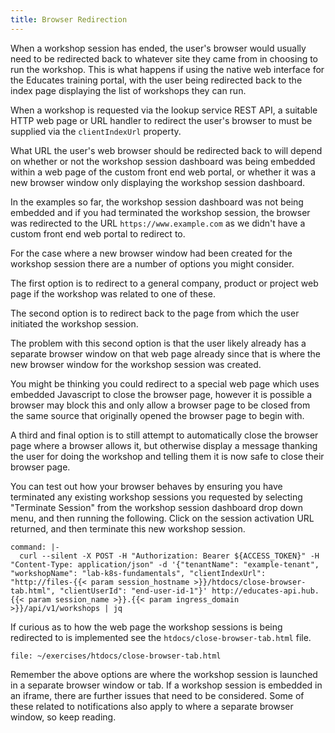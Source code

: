 ```yaml
---
title: Browser Redirection
---
```


When a workshop session has ended, the user's browser would usually need to be
redirected back to whatever site they came from in choosing to run the workshop.
This is what happens if using the native web interface for the Educates training
portal, with the user being redirected back to the index page displaying the
list of workshops they can run.

When a workshop is requested via the lookup service REST API, a suitable HTTP
web page or URL handler to redirect the user's browser to must be supplied via
the `clientIndexUrl` property.

What URL the user's web browser should be redirected back to will depend on
whether or not the workshop session dashboard was being embedded within a
web page of the custom front end web portal, or whether it was a new browser
window only displaying the workshop session dashboard.

In the examples so far, the workshop session dashboard was not being embedded
and if you had terminated the workshop session, the browser was redirected to
the URL `https://www.example.com` as we didn't have a custom front end web
portal to redirect to.

For the case where a new browser window had been created for the workshop
session there are a number of options you might consider.

The first option is to redirect to a general company, product or project web
page if the workshop was related to one of these.

The second option is to redirect back to the page from which the user initiated
the workshop session.

The problem with this second option is that the user likely already has a
separate browser window on that web page already since that is where the new
browser window for the workshop session was created.

You might be thinking you could redirect to a special web page which uses
embedded Javascript to close the browser page, however it is possible a browser
may block this and only allow a browser page to be closed from the same source
that originally opened the browser page to begin with.

A third and final option is to still attempt to automatically close the browser
page where a browser allows it, but otherwise display a message thanking the
user for doing the workshop and telling them it is now safe to close their
browser page.

You can test out how your browser behaves by ensuring you have terminated any
existing workshop sessions you requested by selecting "Terminate Session" from
the workshop session dashboard drop down menu, and then running the following.
Click on the session activation URL returned, and then terminate this new
workshop session.

```terminal:execute
command: |-
  curl --silent -X POST -H "Authorization: Bearer ${ACCESS_TOKEN}" -H "Content-Type: application/json" -d '{"tenantName": "example-tenant", "workshopName": "lab-k8s-fundamentals", "clientIndexUrl": "http://files-{{< param session_hostname >}}/htdocs/close-browser-tab.html", "clientUserId": "end-user-id-1"}' http://educates-api.hub.{{< param session_name >}}.{{< param ingress_domain >}}/api/v1/workshops | jq
```

If curious as to how the web page the workshop sessions is being redirected to
is implemented see the `htdocs/close-browser-tab.html` file.

```editor:open-file
file: ~/exercises/htdocs/close-browser-tab.html
```

Remember the above options are where the workshop session is launched in a
separate browser window or tab. If a workshop session is embedded in an iframe,
there are further issues that need to be considered. Some of these related to
notifications also apply to where a separate browser window, so keep reading.
